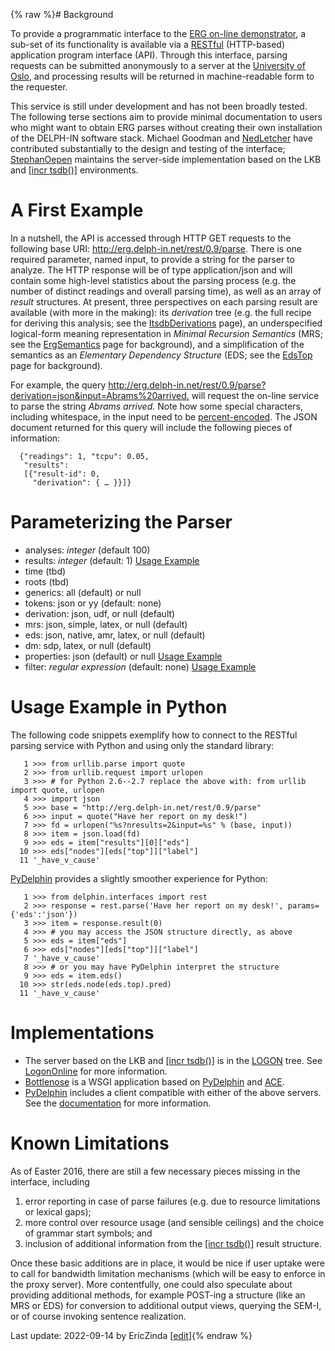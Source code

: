 {% raw %}# Background

To provide a programmatic interface to the [ERG on-line
demonstrator](http://erg.delph-in.net/), a sub-set of its functionality
is available via a
[RESTful](https://en.wikipedia.org/wiki/Representational_state_transfer)
(HTTP-based) application program interface (API). Through this
interface, parsing requests can be submitted anonymously to a server at
the [University of
Oslo](http://www.mn.uio.no/ifi/english/research/groups/ltg/), and
processing results will be returned in machine-readable form to the
requester.

This service is still under development and has not been broadly tested.
The following terse sections aim to provide minimal documentation to
users who might want to obtain ERG parses without creating their own
installation of the DELPH-IN software stack. Michael Goodman and
[NedLetcher](https://blog.inductorsoftware.com/docsproto/tools/NedLetcher) have contributed substantially to the design
and testing of the interface; [StephanOepen](https://blog.inductorsoftware.com/docsproto/tools/StephanOepen) maintains the
server-side implementation based on the LKB and [\[incr
tsdb()\]](http://www.delph-in.net/itsdb) environments.

# A First Example

In a nutshell, the API is accessed through HTTP GET requests to the
following base URI: http://erg.delph-in.net/rest/0.9/parse. There is one
required parameter, named input, to provide a string for the parser to
analyze. The HTTP response will be of type application/json and will
contain some high-level statistics about the parsing process (e.g. the
number of distinct readings and overall parsing time), as well as an
array of *result* structures. At present, three perspectives on each
parsing result are available (with more in the making): its *derivation*
tree (e.g. the full recipe for deriving this analysis; see the
[ItsdbDerivations](https://blog.inductorsoftware.com/docsproto/tools/ItsdbDerivations) page), an underspecified
logical-form meaning representation in *Minimal Recursion Semantics*
(MRS; see the [ErgSemantics](../ErgSemantics) page for background), and a
simplification of the semantics as an *Elementary Dependency Structure*
(EDS; see the [EdsTop](https://blog.inductorsoftware.com/docsproto/tools/EdsTop) page for background).

For example, the query
<http://erg.delph-in.net/rest/0.9/parse?derivation=json&input=Abrams%20arrived.>
will request the on-line service to parse the string *Abrams arrived.*
Note how some special characters, including whitespace, in the input
need to be
[percent-encoded](https://en.wikipedia.org/wiki/Percent-encoding). The
JSON document returned for this query will include the following pieces
of information:

      {"readings": 1, "tcpu": 0.05,
       "results":
       [{"result-id": 0,
         "derivation": { … }}]}

# Parameterizing the Parser

- analyses: *integer* (default 100)
- results: *integer* (default: 1) [Usage
Example](http://erg.delph-in.net/rest/0.9/parse?results=2&input=Abrams%20ate%20pizza%20with%20tuna.)
- time (tbd)
- roots (tbd)
- generics: all (default) or null
- tokens: json or yy (default: none)
- derivation: json, udf, or null (default)
- mrs: json, simple, latex, or null (default)
- eds: json, native, amr, latex, or null (default)
- dm: sdp, latex, or null (default)
- properties: json (default) or null [Usage
Example](http://erg.delph-in.net/rest/0.9/parse?properties=null&input=Abrams%20arrived.)
- filter: *regular expression* (default: none) [Usage
Example](http://erg.delph-in.net/rest/0.9/parse?filter=%5E%5B%5E_%5D.%2A_q%24%7C%5Efocus_d%24%7C%5Eparg_d%24&input=Pizza,%20Abrams%20ate.)

# Usage Example in Python

The following code snippets exemplify how to connect to the RESTful
parsing service with Python and using only the standard library:

```
   1 >>> from urllib.parse import quote
   2 >>> from urllib.request import urlopen
   3 >>> # for Python 2.6--2.7 replace the above with: from urllib import quote, urlopen
   4 >>> import json
   5 >>> base = "http://erg.delph-in.net/rest/0.9/parse"
   6 >>> input = quote("Have her report on my desk!")
   7 >>> fd = urlopen("%s?nresults=2&input=%s" % (base, input))
   8 >>> item = json.load(fd)
   9 >>> eds = item["results"][0]["eds"]
  10 >>> eds["nodes"][eds["top"]]["label"]
  11 '_have_v_cause'
```

[PyDelphin](https://blog.inductorsoftware.com/docsproto/tools/PyDelphinTop) provides a slightly smoother experience for
Python:

```
   1 >>> from delphin.interfaces import rest
   2 >>> response = rest.parse('Have her report on my desk!', params={'eds':'json'})
   3 >>> item = response.result(0)
   4 >>> # you may access the JSON structure directly, as above
   5 >>> eds = item["eds"]
   6 >>> eds["nodes"][eds["top"]]["label"]
   7 '_have_v_cause'
   8 >>> # or you may have PyDelphin interpret the structure
   9 >>> eds = item.eds()
  10 >>> str(eds.node(eds.top).pred)
  11 '_have_v_cause'
```

# Implementations

- The server based on the LKB and [\[incr
tsdb()\]](http://www.delph-in.net/itsdb) is in the [LOGON](https://blog.inductorsoftware.com/docsproto/tools/LogonTop)
tree. See [LogonOnline](https://blog.inductorsoftware.com/docsproto/tools/LogonOnline) for more information.
- [Bottlenose](https://github.com/delph-in/bottlenose) is a WSGI
application based on [PyDelphin](https://blog.inductorsoftware.com/docsproto/tools/PyDelphinTop) and [ACE](https://blog.inductorsoftware.com/docsproto/tools/AceTop).
- [PyDelphin](https://blog.inductorsoftware.com/docsproto/tools/PyDelphinTop) includes a client compatible with either of
the above servers. See the
[documentation](https://pydelphin.readthedocs.io/en/latest/api/delphin.interfaces.rest.html)
for more information.

# Known Limitations

As of Easter 2016, there are still a few necessary pieces missing in the
interface, including

1. error reporting in case of parse failures (e.g. due to resource
limitations or lexical gaps);
2. more control over resource usage (and sensible ceilings) and the
choice of grammar start symbols; and
3. inclusion of additional information from the [\[incr
tsdb()\]](http://www.delph-in.net/itsdb) result structure.

Once these basic additions are in place, it would be nice if user uptake
were to call for bandwidth limitation mechanisms (which will be easy to
enforce in the proxy server). More contentfully, one could also
speculate about providing additional methods, for example POST-ing a
structure (like an MRS or EDS) for conversion to additional output
views, querying the SEM-I, or of course invoking sentence realization.

Last update: 2022-09-14 by EricZinda [[edit](https://github.com/delph-in/docs/wiki/ErgApi/_edit)]{% endraw %}